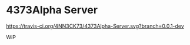 4373Alpha Server
========================


https://travis-ci.org/4NN3CK73/4373Alpha-Server.svg?branch=0.0.1-dev

WiP